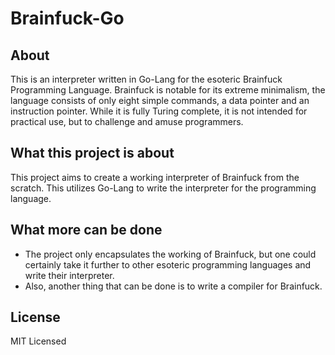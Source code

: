 # Brainfuck-Go

## About
This is an interpreter written in Go-Lang for the esoteric Brainfuck Programming Language. Brainfuck is notable for its extreme minimalism, the language consists of only eight simple commands, a data pointer and an instruction pointer. While it is fully Turing complete, it is not intended for practical use, but to challenge and amuse programmers.

## What this project is about
This project aims to create a working interpreter of Brainfuck from the scratch. This utilizes Go-Lang to write the interpreter for the programming language.

## What more can be done 
- The project only encapsulates the working of Brainfuck, but one could certainly take it further to other esoteric programming languages and write their interpreter.
- Also, another thing that can be done is to write a compiler for Brainfuck. 

## License
MIT Licensed
